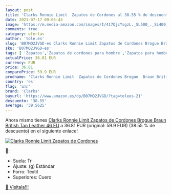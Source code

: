 ```yaml
---
layout: post
title: 'Clarks Ronnie Limit  Zapatos de Cordones al 38.55 % de descuento'
date: 2021-07-17 09:05:43
image: 'https://m.media-amazon.com/images/I/417QjcYsgzL._SL500_._SL400_.jpg'
comments: true
category: ofertas
author: 'tole.es'
slug: 'B07MQ2JVGD-es Clarks Ronnie Limit Zapatos de Cordones Brogue Braun...'
sku: 'B07MQ2JVGD-es'
tags: [ 'Zapatos','Zapatos de cordones para hombre','Zapatos para hombre','Zapatos y complementos','clarks','zapatos', ]
actualPrice: 36.81 EUR
currency: EUR
price: 36.81
comparePrice: 59.9 EUR
prodname: 'Clarks Ronnie Limit  Zapatos de Cordones Brogue  Braun British Tan Leather  46 EU'
country: 'es'
flag: '🇪🇸'
brand: 'Clarks'
buyurl: 'https://www.amazon.es/dp/B07MQ2JVGD/?tag=tolees-21'
descuento: '38.55'
average: '39.5625'
---
```


Ahora mismo tienes [Clarks Ronnie Limit  Zapatos de Cordones Brogue  Braun British Tan Leather  46 EU](https://www.amazon.es/dp/B07MQ2JVGD/?tag=tolees-21) a 36.81 EUR (original: 59.9 EUR) (38.55 %  de descuento) en el siguiente enlace!

[![Clarks Ronnie Limit  Zapatos de Cordones](https://m.media-amazon.com/images/I/417QjcYsgzL._SL500_._SL400_.jpg)](https://www.amazon.es/dp/B07MQ2JVGD/?tag=tolees-21)

🔎:

- Suela: Tr
- Ajuste: (g) Estándar
- Forro: Textil
- Superiores: Cuero

[🛒 Visítala!!!](https://www.amazon.es/dp/B07MQ2JVGD/?tag=tolees-21)
